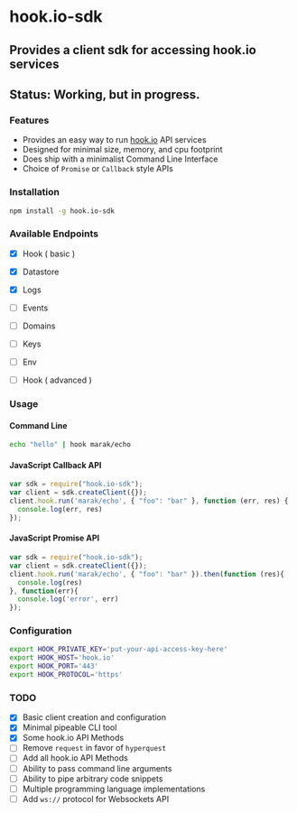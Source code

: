 # hook.io-sdk

## Provides a client sdk for accessing hook.io services

## Status: Working, but in progress.

### Features

 - Provides an easy way to run [hook.io](https://hook.io) API services
 - Designed for minimal size, memory, and cpu footprint
 - Does ship with a minimalist Command Line Interface
 - Choice of `Promise` or `Callback` style APIs

### Installation

```bash
npm install -g hook.io-sdk
```

### Available Endpoints

- [x] Hook ( basic )
- [x] Datastore
- [x] Logs
- [ ] Events
- [ ] Domains
- [ ] Keys
- [ ] Env
- [ ] Hook ( advanced )



### Usage

#### Command Line

```bash
echo "hello" | hook marak/echo
```

#### JavaScript Callback API

```js
var sdk = require("hook.io-sdk");
var client = sdk.createClient({});
client.hook.run('marak/echo', { "foo": "bar" }, function (err, res) {
  console.log(err, res)
});
```
#### JavaScript Promise API

```js
var sdk = require("hook.io-sdk");
var client = sdk.createClient({});
client.hook.run('marak/echo', { "foo": "bar" }).then(function (res){
  console.log(res)
}, function(err){
  console.log('error', err)
});
```

### Configuration

```bash
export HOOK_PRIVATE_KEY='put-your-api-access-key-here'
export HOOK_HOST='hook.io'
export HOOK_PORT='443'
export HOOK_PROTOCOL='https'
```

### TODO

- [x] Basic client creation and configuration 
- [x] Minimal pipeable CLI tool
- [x] Some hook.io API Methods
- [ ] Remove `request` in favor of `hyperquest`
- [ ] Add all hook.io API Methods
- [ ] Ability to pass command line arguments
- [ ] Ability to pipe arbitrary code snippets
- [ ] Multiple programming language implementations
- [ ] Add `ws://` protocol for Websockets API
